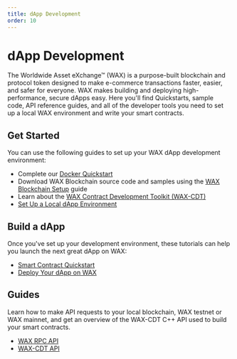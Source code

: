 ```yaml
---
title: dApp Development
order: 10
---
```


# dApp Development

The Worldwide Asset eXchange™ (WAX) is a purpose-built blockchain and protocol token designed to make e-commerce transactions faster, easier, and safer for everyone. WAX makes building and deploying high-performance, secure dApps easy. Here you'll find Quickstarts, sample code, API reference guides, and all of the developer tools you need to set up a local WAX environment and write your smart contracts.

## Get Started

You can use the following guides to set up your WAX dApp development environment:

  * Complete our [Docker Quickstart](/build/dapp-development/docker-setup/)
  * Download WAX Blockchain source code and samples using the [WAX Blockchain Setup](/build/dapp-development/wax-blockchain-setup/) guide
  * Learn about the [WAX Contract Development Toolkit (WAX-CDT)](/build/dapp-development/wax-cdt/)
  * [Set Up a Local dApp Environment](/build/dapp-development/setup-local-dapp-environment/)

<span class="anchor" id="buildDapp"></span>
<h2>Build a dApp</h2>

Once you've set up your development environment, these tutorials can help you launch the next great dApp on WAX:

  * [Smart Contract Quickstart](/build/dapp-development/smart-contract-quickstart/)
  * [Deploy Your dApp on WAX](/build/dapp-development/deploy-dapp-on-wax/)

<span class="anchor" id="guides"></span>
<h2>Guides</h2>

Learn how to make API requests to your local blockchain, WAX testnet or WAX mainnet, and get an overview of the WAX-CDT C++ API used to build your smart contracts.

  * [WAX RPC API](/build/api-reference/)
  * [WAX-CDT API](/build/api-reference/cdt_api)

<ChildTableOfContents :max="2" title="More inside this section" />
